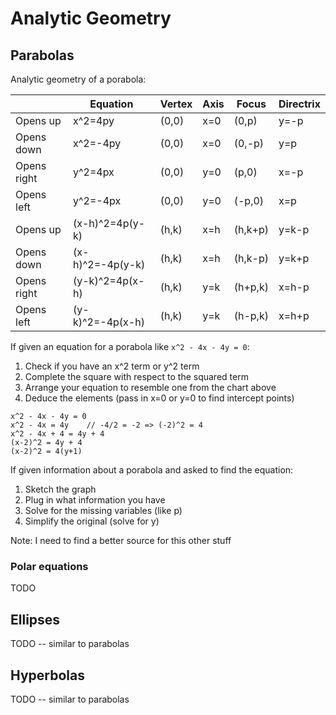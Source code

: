 # Analytic Geometry

## Parabolas

Analytic geometry of a porabola:

|             | Equation         | Vertex | Axis | Focus   | Directrix |
|-------------|------------------|--------|------|---------|-----------|
| Opens up    | x^2=4py          | (0,0)  | x=0  | (0,p)   | y=-p      |
| Opens down  | x^2=-4py         | (0,0)  | x=0  | (0,-p)  | y=p       |
| Opens right | y^2=4px          | (0,0)  | y=0  | (p,0)   | x=-p      |
| Opens left  | y^2=-4px         | (0,0)  | y=0  | (-p,0)  | x=p       |
| Opens up    | (x-h)^2=4p(y-k)  | (h,k)  | x=h  | (h,k+p) | y=k-p     |
| Opens down  | (x-h)^2=-4p(y-k) | (h,k)  | x=h  | (h,k-p) | y=k+p     |
| Opens right | (y-k)^2=4p(x-h)  | (h,k)  | y=k  | (h+p,k) | x=h-p     |
| Opens left  | (y-k)^2=-4p(x-h) | (h,k)  | y=k  | (h-p,k) | x=h+p     |

If given an equation for a porabola like `x^2 - 4x - 4y = 0`:

1. Check if you have an x^2 term or y^2 term
2. Complete the square with respect to the squared term
3. Arrange your equation to resemble one from the chart above
4. Deduce the elements (pass in x=0 or y=0 to find intercept points)

```
x^2 - 4x - 4y = 0
x^2 - 4x = 4y    // -4/2 = -2 => (-2)^2 = 4
x^2 - 4x + 4 = 4y + 4
(x-2)^2 = 4y + 4
(x-2)^2 = 4(y+1)
```

If given information about a porabola and asked to find the equation:

1. Sketch the graph
2. Plug in what information you have
3. Solve for the missing variables (like p)
4. Simplify the original (solve for y)

Note: I need to find a better source for this other stuff

### Polar equations

TODO

## Ellipses

TODO -- similar to parabolas

## Hyperbolas

TODO -- similar to parabolas
